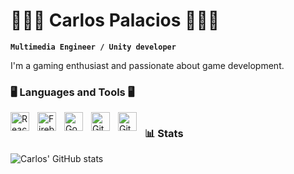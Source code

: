 # 👨🏽‍💻 Carlos Palacios 👨🏽‍💻

**`Multimedia Engineer / Unity developer`**

I'm a gaming enthusiast and passionate about game development.

### 🖥️ Languages and Tools 🖥️


<img align="left" alt="React" width="30px" style="padding-right:10px;" src="https://cdn.jsdelivr.net/gh/devicons/devicon/icons/unity/unity-original.svg" />
<img align="left" alt="Firebase" width="30px" style="padding-right:10px;" src="https://cdn.jsdelivr.net/gh/devicons/devicon/icons/csharp/csharp-original.svg" />
<img align="left" alt="Godot" width="30px" style="padding-right:10px;" src="https://cdn.jsdelivr.net/gh/devicons/devicon/icons/godot/godot-original.svg" />
<img align="left" alt="Git" width="30px" style="padding-right:10px;" src="https://cdn.jsdelivr.net/gh/devicons/devicon/icons/git/git-original.svg" />
<img align="left" alt="Git" width="30px" style="padding-right:10px;" src="https://cdn.jsdelivr.net/gh/devicons/devicon/icons/python/python-original.svg" />

# 

#
### 📊 Stats

![Carlos' GitHub stats](https://github-readme-stats.vercel.app/api?username=CarlosRyder&show_icons=true&theme=github_dark)

#
